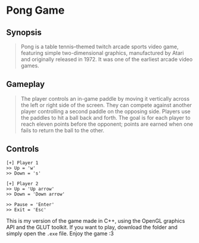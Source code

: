# Pong Game

## Synopsis
> Pong is a table tennis–themed twitch arcade sports video game, featuring simple two-dimensional graphics, manufactured by Atari and originally released in 1972. It was one of the earliest arcade video games. 
## Gameplay
> The player controls an in-game paddle by moving it vertically across the left or right side of the screen. They can compete against another player controlling a second paddle on the opposing side. Players use the paddles to hit a ball back and forth. The goal is for each player to reach eleven points before the opponent; points are earned when one fails to return the ball to the other.
## Controls
```
[+] Player 1
>> Up = 'w'
>> Down = 's'

[+] Player 2
>> Up = 'Up arrow'
>> Down = 'Down arrow'

>> Pause = 'Enter'
>> Exit = 'Esc'
```

This is my version of the game made in C++, using the OpenGL graphics API and the GLUT toolkit. If you want to play, download the folder and simply open the `.exe` file.
Enjoy the game :3
